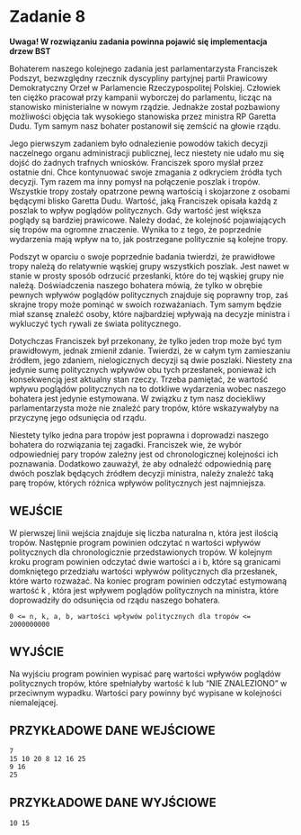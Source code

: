 
# Zadanie 8

  

**Uwaga! W rozwiązaniu zadania powinna pojawić się implementacja drzew BST**

  

Bohaterem naszego kolejnego zadania jest parlamentarzysta Franciszek Podszyt, bezwzględny rzecznik dyscypliny partyjnej partii Prawicowy Demokratyczny Orzeł w Parlamencie Rzeczypospolitej Polskiej. Człowiek ten ciężko pracował przy kampanii wyborczej do parlamentu, licząc na stanowisko ministerialne w nowym rządzie. Jednakże został pozbawiony możliwości objęcia tak wysokiego stanowiska przez ministra RP Garetta Dudu. Tym samym nasz bohater postanowił się zemścić na głowie rządu.

  

Jego pierwszym zadaniem było odnalezienie powodów takich decyzji naczelnego organu administracji publicznej, lecz niestety nie udało mu się dojść do żadnych trafnych wniosków. Franciszek sporo myślał przez ostatnie dni. Chce kontynuować swoje zmagania z odkryciem źródła tych decyzji. Tym razem ma inny pomysł na połączenie poszlak i tropów. Wszystkie tropy zostały opatrzone pewną wartością i skojarzone z osobami będącymi blisko Garetta Dudu. Wartość, jaką Franciszek opisała każdą z poszlak to wpływ poglądów politycznych. Gdy wartość jest większa poglądy są bardziej prawicowe. Należy dodać, że kolejność pojawiających się tropów ma ogromne znaczenie. Wynika to z tego, że poprzednie wydarzenia mają wpływ na to, jak postrzegane politycznie są kolejne tropy.

  

Podszyt w oparciu o swoje poprzednie badania twierdzi, że prawidłowe tropy należą do relatywnie wąskiej grupy wszystkich poszlak. Jest nawet w stanie w prosty sposób odrzucić przesłanki, które do tej wąskiej grupy nie należą. Doświadczenia naszego bohatera mówią, że tylko w obrębie pewnych wpływów poglądów politycznych znajduje się poprawny trop, zaś skrajne tropy może pominąć w swoich rozważaniach. Tym samym będzie miał szansę znaleźć osoby, które najbardziej wpływają na decyzje ministra i wykluczyć tych rywali ze świata politycznego.

  

Dotychczas Franciszek był przekonany, że tylko jeden trop może być tym prawidłowym, jednak zmienił zdanie. Twierdzi, że w całym tym zamieszaniu źródłem, jego zdaniem, nielogicznych decyzji są dwie poszlaki. Niestety zna jedynie sumę politycznych wpływów obu tych przesłanek, ponieważ ich konsekwencją jest aktualny stan rzeczy. Trzeba pamiętać, że wartość wpływu poglądów politycznych na to dotkliwe wydarzenia wobec naszego bohatera jest jedynie estymowana. W związku z tym nasz dociekliwy parlamentarzysta może nie znaleźć pary tropów, które wskazywałyby na przyczynę jego odsunięcia od rządu.

  

Niestety tylko jedna para tropów jest poprawna i doprowadzi naszego bohatera do rozwiązania tej zagadki. Franciszek wie, że wybór odpowiedniej pary tropów zależny jest od chronologicznej kolejności ich poznawania. Dodatkowo zauważył, że aby odnaleźć odpowiednią parę dwóch poszlak będących źródłem decyzji ministra, należy znaleźć taką parę tropów, których różnica wpływów politycznych jest najmniejsza.

  

## WEJŚCIE

W pierwszej linii wejścia znajduje się liczba naturalna n, która jest ilością tropów. Następnie program powinien odczytać n wartości wpływów politycznych dla chronologicznie przedstawionych tropów. W kolejnym kroku program powinien odczytać dwie wartości a i b, które są granicami domkniętego przedziału wartości wpływów politycznych dla przesłanek, które warto rozważać. Na koniec program powinien odczytać estymowaną wartość k , która jest wpływem poglądów politycznych na ministra, które doprowadziły do odsunięcia od rządu naszego bohatera.

```
0 <= n, k, a, b, wartości wpływów politycznych dla tropów <= 2000000000
```

  

## WYJŚCIE

Na wyjściu program powinien wypisać parę wartości wpływów poglądów politycznych tropów, które spełniałyby wartość k lub “NIE ZNALEZIONO” w przeciwnym wypadku. Wartości pary powinny być wypisane w kolejności niemalejącej.

  

## PRZYKŁADOWE DANE WEJŚCIOWE

```
7
15 10 20 8 12 16 25
9 16
25
```

  

## PRZYKŁADOWE DANE WYJŚCIOWE

```
10 15
```